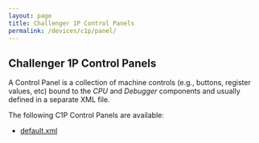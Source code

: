 ```yaml
---
layout: page
title: Challenger 1P Control Panels
permalink: /devices/c1p/panel/
---
```


Challenger 1P Control Panels
---

A Control Panel is a collection of machine controls (e.g., buttons, register values, etc) bound to the *CPU* and
*Debugger* components and usually defined in a separate XML file.

The following C1P Control Panels are available:

- [default.xml](default.xml)
